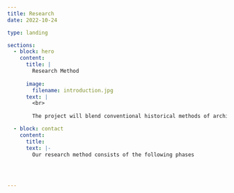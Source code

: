 ```yaml
---
title: Research
date: 2022-10-24

type: landing

sections:
  - block: hero
    content:
      title: |
        Research Method
        
      image:
        filename: introduction.jpg
      text: |
        <br>
        
        The project will blend conventional historical methods of archival research and research on the press, whose value has been underlined by the new film history and new cinema history, with techniques developed within production studies and family history. It will adopt oral history to capture experiences that have remained largely or completely undocumented.

  - block: contact
    content:
      title:
      text: |-
        Our research method consists of the following phases


       

---
```





